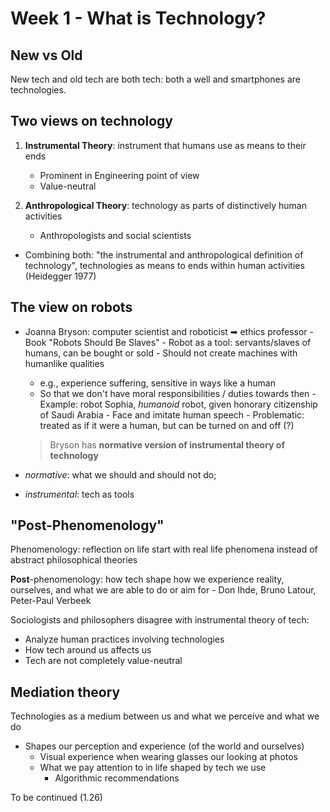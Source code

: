 # Week 1 - What is Technology?

## New vs Old

New tech and old tech are both tech: both a well and smartphones are technologies.

## Two views on technology

1. **Instrumental Theory**: instrument that humans use as means to their ends
    - Prominent in Engineering point of view
    - Value-neutral

2. **Anthropological Theory**: technology as parts of distinctively human activities
    - Anthropologists and social scientists

- Combining both: "the instrumental and anthropological definition of technology", technologies as means to ends within human activities (Heidegger 1977)

## The view on robots

- Joanna Bryson: computer scientist and roboticist ➡ ethics professor - Book "Robots Should Be Slaves" - Robot as a tool: servants/slaves of humans, can be bought or sold - Should not create machines with humanlike qualities
  - e.g., experience suffering, sensitive in ways like a human
  - So that we don't have moral responsibilities / duties towards then - Example: robot Sophia, _humanoid_ robot, given honorary citizenship of Saudi Arabia - Face and imitate human speech - Problematic: treated as if it were a human, but can be turned on and off (?)

  > Bryson has **normative version of instrumental theory of technology**

- _normative_: what we should and should not do;

- _instrumental_: tech as tools

## "Post-Phenomenology"

Phenomenology: reflection on life start with real life phenomena instead of abstract philosophical theories

**Post**-phenomenology: how tech shape how we experience reality, ourselves, and what we are able to do or aim for
    - Don Ihde, Bruno Latour, Peter-Paul Verbeek

Sociologists and philosophers disagree with instrumental theory of tech:

- Analyze human practices involving technologies
- How tech around us affects us
- Tech are not completely value-neutral

## Mediation theory

Technologies as a medium between us and what we perceive and what we do

- Shapes our perception and experience (of the world and ourselves)
  - Visual experience when wearing glasses our looking at photos
  - What we pay attention to in life shaped by tech we use
    - Algorithmic recommendations

To be continued (1.26)
